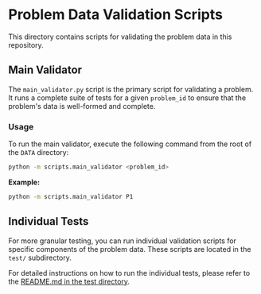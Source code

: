 
# Problem Data Validation Scripts

This directory contains scripts for validating the problem data in this repository.

## Main Validator

The `main_validator.py` script is the primary script for validating a problem. It runs a complete suite of tests for a given `problem_id` to ensure that the problem's data is well-formed and complete.

### Usage

To run the main validator, execute the following command from the root of the `DATA` directory:

```bash
python -m scripts.main_validator <problem_id>
```

**Example:**

```bash
python -m scripts.main_validator P1
```

## Individual Tests

For more granular testing, you can run individual validation scripts for specific components of the problem data. These scripts are located in the `test/` subdirectory.

For detailed instructions on how to run the individual tests, please refer to the [README.md in the test directory](./test/README.md).
